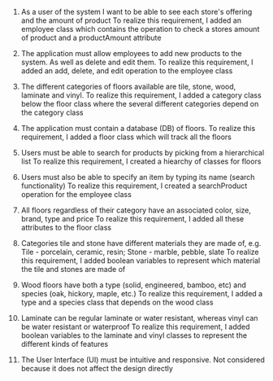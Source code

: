 1. As a user of the system I want to be able to see each store's offering and the amount of product 
To realize this requirement, I added an employee class which contains the operation to check a stores amount of product and a productAmount attribute

2. The application must allow employees to add new products to the system. As well as
delete and edit them.
To realize this requirement, I added an add, delete, and edit operation to the employee class

3. The different categories of floors available are tile, stone, wood, laminate and vinyl.
To realize this requirement, I added a category class below the floor class where the several
different categories depend on the category class

4. The application must contain a database (DB) of floors.
To realize this requirement, I added a floor class which will track all the floors

5. Users must be able to search for products by picking from a hierarchical list
To realize this requirement, I created a hiearchy of classes for floors

6. Users must also be able to specify an item by typing its name (search functionality)
To realize this requirement, I created a searchProduct operation for the employee class

7. All floors regardless of their category have an associated color, size, brand, type and
price
To realize this requirement, I added all these attributes to the floor class

8. Categories tile and stone have different materials they are made of, e.g. Tile - porcelain,
ceramic, resin; Stone - marble, pebble, slate
To realize this requirement, I added boolean variables to represent which material the tile and stones are made of

9. Wood floors have both a type (solid, engineered, bamboo, etc) and species (oak,
hickory, maple, etc.)
To realize this requirement, I added a type and a species class that depends on the wood class

10. Laminate can be regular laminate or water resistant, whereas vinyl can be water
resistant or waterproof
To realize this requirement, I added boolean variables to the laminate and vinyl classes
to represent the different kinds of features

11. The User Interface (UI) must be intuitive and responsive.
Not considered because it does not affect the design directly